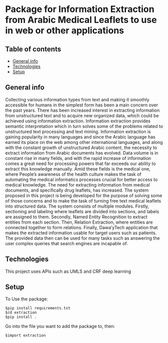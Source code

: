 # Package for Information Extraction from Arabic Medical Leaflets to use in web or other applications

## Table of contents
* [General info](#general-info)
* [Technologies](#technologies)
* [Setup](#setup)

## General info
Collecting various information types from text and making it smoothly accessible for humans in
the simplest form has been a main concern over the past years. There has been increased interest
in extracting information from unstructured text and to acquire new organized data, which could
be achieved using information extraction. Information extraction provides semantic interpretation
which in turn solves some of the problems related to unstructured text processing and text mining.
Information extraction is gaining popularity in many languages and since the Arabic language has
earned its place on the web among other international languages, and along with the constant growth
of unstructured Arabic content, the necessity to extract information from Arabic documents has
evolved.
Data volume is in constant rise in many fields, and with the rapid increase of information comes a
great need for processing powers that far exceeds our ability to extract this knowledge manually.
Amid these fields is the medical one, where People’s awareness of the health culture makes the task
of automating the medical informatics processes crucial for better access to medical knowledge.
The need for extracting information from medical documents, and specifically drug leaflets, has
increased.
The system proposed in this project is being developed for the purpose of solving some of those
concerns and to make the task of turning free text medical leaflets into structured data. The system
consists of multiple modules. Firstly, sectioning and labeling where leaflets are divided into sections, and labels are assigned to them. Secondly, Named Entity Recognition to extract entities from
each section. Then, Relation Extraction, where entities are connected together to form relations.
Finally, Dawa’yTech application that makes the extracted information usable for target users such
as patients. The provided data then can be used for many tasks such as answering the user complex
queries that search engines are incapable of.

## Technologies
This project uses APIs such as UMLS and CRF deep learning

## Setup
To Use the package:
```
$pip install requirements.txt
$cd extraction
$pip install .
```

Go into the file you want to add the package to, then:
```
$import extraction
```
